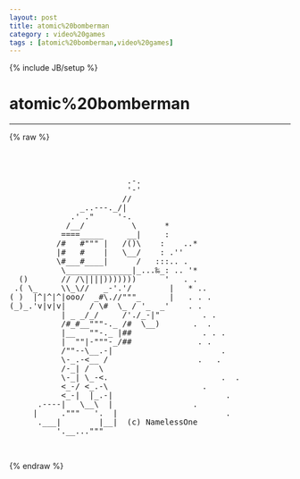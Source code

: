 ```yaml
---
layout: post
title: atomic%20bomberman
category : video%20games
tags : [atomic%20bomberman,video%20games]
---
```

{% include JB/setup %}
# atomic%20bomberman
---
{% raw %}
<pre>



                         .-.
                         &#039;-&#039;
                        //
               _..---._/|
             .&#039; .&quot;     &#039;-.
            /__/          \      *
           ====_____     __|     :
          /#   #&quot;&quot;&quot; |   /()\    :    ..*
          |#   #    |   \__/    : .&#039;&#039; 
          \#___#____|      /   :::.. .
           \______________|_...‰_: .. &#039;*
  ()       // /\||||)))))))      &#039;   . .
 .( \_     \\_\//   _-&#039;.&#039;/        |   * ..
( )  |^|^|^|ooo/  _#\.//&quot;&quot;&quot;_      |   . . .
(_)_.&#039;v|v|v|     / \#  \_ / &#039;_  _&#039;    . .  
           | _ _/_/     /&#039;./_-|&quot;         . .
           /#_#__&quot;&quot;&quot;-._ /#  \__)       .  .   
           |__   &quot;&quot;-._ |##               . . .
           |  &quot;&quot;|-&quot;&quot;&quot;-_/##              . .    
           /&quot;&quot;--\__.-|                       .
           \-_.-&lt;__ /                   .   .
           /-_| /  \
           \-_| \_-&lt;.                        .  .
           &lt;_-/ &lt;_.-\                    .
           &lt;_-|  |_.-|                        .
      .----|   \__\  |                 .
     |     .&quot;&quot;&quot;   &#039;.  |                       .
      .___|        |__|  (c) NamelessOne
          &#039;.__...&quot;&quot;&quot;  

 </pre>
{% endraw %}
